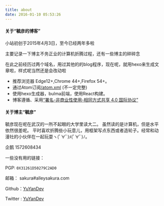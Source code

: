 ```yaml
---
title: about
date: 2016-01-10 05:53:26
---
```


#### 关于“毓彦的博客”

小站初创于2015年4月3日，至今已经两年多啦

主要记录一下博主不务正业的计算机折腾过程，还有一些博主的碎碎念

在此之前经历过两个域名，用过其他的的blog程序，现在呢，就用hexo来生成文章啦，样式呢当然还是会改动啦

 + 推荐浏览器 Edge12+,Chrome 44+,Firefox 54+。
 + 通过Atom订阅[/atom.xml](/atom.xml) (不一定完整)
 + 使用hexo生成器，bulma前端，使用React构建。
 + 博客遵循、采用[“署名-非商业性使用-相同方式共享 4.0 国际协议”](https://creativecommons.org/licenses/by-nc-sa/4.0/)


#### 关于博主“毓彦”


毓彦现在呢在武汉的一所不起眼的大学里读大二。
虽然读的是计算机，但是水平依然很差呢。
平时喜欢折腾些小玩意儿，用框架写点东西或者造轮子。经常和动漫社的小伙伴在一起玩耍ヽ(ﾟ∀ﾟ)ﾒ(ﾟ∀ﾟ)ﾉ。


企鹅 1572608434


一些没有用的链接：

PGP: `0X31261D50279C2AD0`

邮箱： sakura#alleysakura.com

Github：[YuYanDev](https://github.com/YuYanDev)

Twitter : [YuYanDev](https://twitter.com/YuYanDev)
